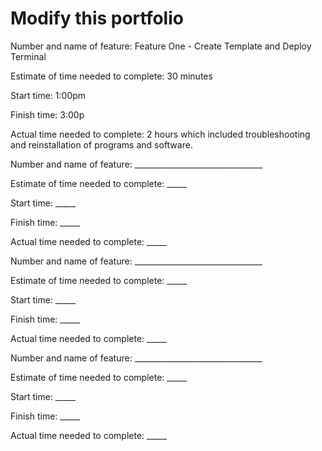 # Modify this portfolio

Number and name of feature: Feature One - Create Template and Deploy Terminal

Estimate of time needed to complete: 30 minutes

Start time: 1:00pm

Finish time: 3:00p

Actual time needed to complete: 2 hours which included troubleshooting and reinstallation of programs and software.

Number and name of feature: ________________________________

Estimate of time needed to complete: _____

Start time: _____

Finish time: _____

Actual time needed to complete: _____

Number and name of feature: ________________________________

Estimate of time needed to complete: _____

Start time: _____

Finish time: _____

Actual time needed to complete: _____

Number and name of feature: ________________________________

Estimate of time needed to complete: _____

Start time: _____

Finish time: _____

Actual time needed to complete: _____
